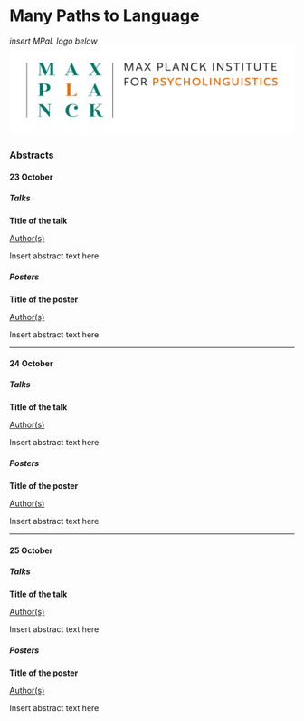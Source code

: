 # Many Paths to Language

*insert MPaL logo below* <!-- Also keep mpi logo? -->
![insert MPaL image here](./MPIfPL_logo_regular.png)

### Abstracts

#### 23 October
##### Talks
<!-- Where to put timeslot -->
**Title of the talk**

[Author(s)](./mpal/authors)

Insert abstract text here

##### Posters
**Title of the poster**

[Author(s)](./mpal/authors)

Insert abstract text here

---

#### 24 October
##### Talks
**Title of the talk**

[Author(s)](./mpal/authors)

Insert abstract text here

##### Posters
**Title of the poster**

[Author(s)](./mpal/authors)

Insert abstract text here

---

#### 25 October
##### Talks
**Title of the talk**

[Author(s)](./mpal/authors)

Insert abstract text here

##### Posters
**Title of the poster**

[Author(s)](./mpal/authors)

Insert abstract text here

